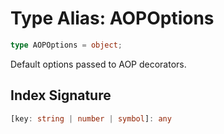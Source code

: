 # Type Alias: AOPOptions

```ts
type AOPOptions = object;
```

Default options passed to AOP decorators.

## Index Signature

```ts
[key: string | number | symbol]: any
```
